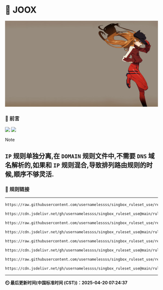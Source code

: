 
# 🧸 JOOX
![](https://raw.githubusercontent.com/usernamelessss/picture-bed/main/images/202504042256831.jpg)
### 📣 前言
![](https://shields.io/badge/-移除重复规则-ff69b4) ![](https://shields.io/badge/-IP&nbsp;规则单独存放不与&nbsp;DOMAIN&nbsp;等混合-green)
> [!NOTE]
**`IP` 规则单独分离,在 `DOMAIN` 规则文件中,不需要 `DNS` 域名解析的,如果和 `IP` 规则混合,导致排列路由规则的时候,顺序不够灵活.**
---

###  🔗 规则链接
---

```url
https://raw.githubusercontent.com/usernamelessss/singbox_ruleset_use/refs/heads/main/rule/JOOX/JOOX_IP.json
```

```url
https://cdn.jsdelivr.net/gh/usernamelessss/singbox_ruleset_use@main/rule/JOOX/JOOX_IP.json
```

```url
https://raw.githubusercontent.com/usernamelessss/singbox_ruleset_use/refs/heads/main/rule/JOOX/JOOX_IP.srs
```

```url
https://cdn.jsdelivr.net/gh/usernamelessss/singbox_ruleset_use@main/rule/JOOX/JOOX_IP.srs
```

```url
https://raw.githubusercontent.com/usernamelessss/singbox_ruleset_use/refs/heads/main/rule/JOOX/JOOX_No_IP.json
```

```url
https://cdn.jsdelivr.net/gh/usernamelessss/singbox_ruleset_use@main/rule/JOOX/JOOX_No_IP.json
```

```url
https://raw.githubusercontent.com/usernamelessss/singbox_ruleset_use/refs/heads/main/rule/JOOX/JOOX_No_IP.srs
```

```url
https://cdn.jsdelivr.net/gh/usernamelessss/singbox_ruleset_use@main/rule/JOOX/JOOX_No_IP.srs
```

---
**⏲️ 最后更新时间(中国标准时间 (CST))：2025-04-20 07:24:37**